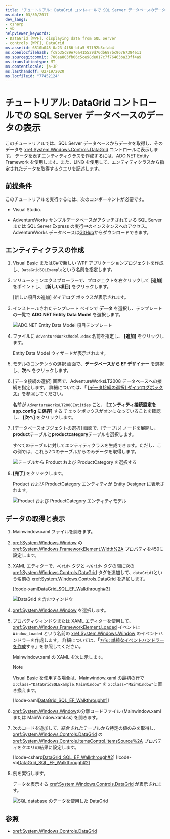 ```yaml
---
title: 'チュートリアル: DataGrid コントロールで SQL Server データベースのデータを表示する'
ms.date: 03/30/2017
dev_langs:
- csharp
- vb
helpviewer_keywords:
- DataGrid [WPF], displaying data from SQL Server
- controls [WPF], DataGrid
ms.assetid: 6810b048-0a23-4f86-bfa5-97f92b3cfab4
ms.openlocfilehash: fc8b35c89e76a415529d76db687bc96767384e11
ms.sourcegitcommit: 700ea803fb06c5ce98de017c7f76463ba33ff4a9
ms.translationtype: MT
ms.contentlocale: ja-JP
ms.lasthandoff: 02/19/2020
ms.locfileid: "77452124"
---
```

# <a name="walkthrough-display-data-from-a-sql-server-database-in-a-datagrid-control"></a>チュートリアル: DataGrid コントロールでの SQL Server データベースのデータの表示

このチュートリアルでは、SQL Server データベースからデータを取得し、そのデータを <xref:System.Windows.Controls.DataGrid> コントロールに表示します。 データを表すエンティティクラスを作成するには、ADO.NET Entity Framework を使用します。また、LINQ を使用して、エンティティクラスから指定されたデータを取得するクエリを記述します。

## <a name="prerequisites"></a>前提条件

このチュートリアルを実行するには、次のコンポーネントが必要です。

- Visual Studio.

- AdventureWorks サンプルデータベースがアタッチされている SQL Server または SQL Server Express の実行中のインスタンスへのアクセス。 AdventureWorks データベースは[GitHub](https://github.com/Microsoft/sql-server-samples/releases)からダウンロードできます。

## <a name="create-entity-classes"></a>エンティティクラスの作成

1. Visual Basic またはC#で新しい WPF アプリケーションプロジェクトを作成し、`DataGridSQLExample`という名前を指定します。

2. ソリューションエクスプローラーで、プロジェクトを右クリックして **[追加]** をポイントし、 **[新しい項目]** をクリックします。

     [新しい項目の追加] ダイアログ ボックスが表示されます。

3. インストールされたテンプレート ペインで **データ** を選択し、テンプレートの一覧で **ADO.NET Entity Data Model** を選択します。

     ![ADO.NET Entity Data Model 項目テンプレート](../../wcf/feature-details/./media/ado-net-entity-data-model-item-template.png)

4. ファイルに `AdventureWorksModel.edmx` 名前を指定し、 **[追加]** をクリックします。

     Entity Data Model ウィザードが表示されます。

5. モデルのコンテンツの選択 画面で、**データベースから EF デザイナー** を選択し、**次へ** をクリックします。

6. [データ接続の選択] 画面で、AdventureWorksLT2008 データベースへの接続を指定します。 詳細については、「 [[データ接続の選択] ダイアログボックス](https://docs.microsoft.com/previous-versions/dotnet/netframework-4.0/bb399244(v=vs.100))」を参照してください。

    名前が `AdventureWorksLT2008Entities` こと、 **[エンティティ接続設定を app.config に保存]** する チェックボックスがオンになっていることを確認し、 **[次へ]** をクリックします。

7. [データベースオブジェクトの選択] 画面で、[テーブル] ノードを展開し、 **product**テーブルと**productcategory**テーブルを選択します。

     すべてのテーブルに対してエンティティクラスを生成できます。ただし、この例では、これら2つのテーブルからのみデータを取得します。

     ![テーブルから Product および ProductCategory を選択する](./media/datagrid-sql-ef-step4.png "DataGrid_SQL_EF_Step4")

8. **[完了]** をクリックします。

     Product および ProductCategory エンティティが Entity Designer に表示されます。

     ![Product および ProductCategory エンティティモデル](./media/datagrid-sql-ef-step5.png "DataGrid_SQL_EF_Step5")

## <a name="retrieve-and-present-the-data"></a>データの取得と表示

1. Mainwindow.xaml ファイルを開きます。

2. <xref:System.Windows.Window> の <xref:System.Windows.FrameworkElement.Width%2A> プロパティを450に設定します。

3. XAML エディターで、`<Grid>` タグと `</Grid>` タグの間に次の <xref:System.Windows.Controls.DataGrid> タグを追加して、`dataGrid1`という名前の <xref:System.Windows.Controls.DataGrid> を追加します。

     [!code-xaml[DataGrid_SQL_EF_Walkthrough#3](~/samples/snippets/csharp/VS_Snippets_Wpf/DataGrid_SQL_EF_Walkthrough/CS/MainWindow.xaml#3)]

     ![DataGrid を含むウィンドウ](./media/datagrid-sql-ef-step6.png "DataGrid_SQL_EF_Step6")

4. <xref:System.Windows.Window> を選択します。

5. プロパティウィンドウまたは XAML エディターを使用して、<xref:System.Windows.FrameworkElement.Loaded> イベントに `Window_Loaded` という名前の <xref:System.Windows.Window> のイベントハンドラーを作成します。 詳細については、「[方法: 単純なイベントハンドラーを作成](https://docs.microsoft.com/previous-versions/visualstudio/visual-studio-2010/bb675300(v=vs.100))する」を参照してください。

     Mainwindow.xaml の XAML を次に示します。

    > [!NOTE]
    > Visual Basic を使用する場合は、Mainwindow.xaml の最初の行で `x:Class="DataGridSQLExample.MainWindow"` を `x:Class="MainWindow"`に置き換えます。

     [!code-xaml[DataGrid_SQL_EF_Walkthrough#1](~/samples/snippets/csharp/VS_Snippets_Wpf/DataGrid_SQL_EF_Walkthrough/CS/MainWindow.xaml#1)]

6. <xref:System.Windows.Window>の分離コードファイル (Mainwindow.xaml または MainWindow.xaml.cs) を開きます。

7. 次のコードを追加して、結合されたテーブルから特定の値のみを取得し、<xref:System.Windows.Controls.DataGrid> の <xref:System.Windows.Controls.ItemsControl.ItemsSource%2A> プロパティをクエリの結果に設定します。

     [!code-csharp[DataGrid_SQL_EF_Walkthrough#2](~/samples/snippets/csharp/VS_Snippets_Wpf/DataGrid_SQL_EF_Walkthrough/CS/MainWindow.xaml.cs#2)]
     [!code-vb[DataGrid_SQL_EF_Walkthrough#2](~/samples/snippets/visualbasic/VS_Snippets_Wpf/DataGrid_SQL_EF_Walkthrough/VB/MainWindow.xaml.vb#2)]

8. 例を実行します。

     データを表示する <xref:System.Windows.Controls.DataGrid> が表示されます。

     ![SQL database のデータを使用した DataGrid](./media/datagrid-sql-ef-step7.png "DataGrid_SQL_EF_Step7")

## <a name="see-also"></a>参照

- <xref:System.Windows.Controls.DataGrid>
